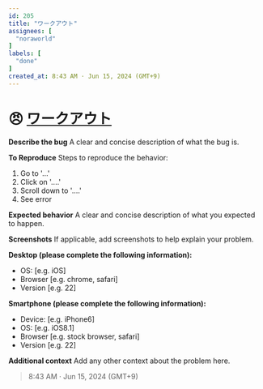 ```yaml
---
id: 205
title: "ワークアウト"
assignees: [
  "noraworld"
]
labels: [
  "done"
]
created_at: 8:43 AM · Jun 15, 2024 (GMT+9)
---
```


# 😠 [ワークアウト](https://github.com/noraworld/github-actions-sandbox/issues/205)

**Describe the bug**
A clear and concise description of what the bug is.

**To Reproduce**
Steps to reproduce the behavior:
1. Go to '...'
2. Click on '....'
3. Scroll down to '....'
4. See error

**Expected behavior**
A clear and concise description of what you expected to happen.

**Screenshots**
If applicable, add screenshots to help explain your problem.

**Desktop (please complete the following information):**
 - OS: [e.g. iOS]
 - Browser [e.g. chrome, safari]
 - Version [e.g. 22]

**Smartphone (please complete the following information):**
 - Device: [e.g. iPhone6]
 - OS: [e.g. iOS8.1]
 - Browser [e.g. stock browser, safari]
 - Version [e.g. 22]

**Additional context**
Add any other context about the problem here.

> 8:43 AM · Jun 15, 2024 (GMT+9)
